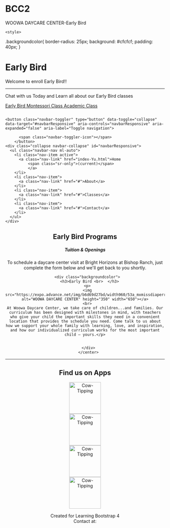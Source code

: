 # BCC2
WOOWA DAYCARE CENTER-Early Bird
<!DOCTYPE html>
<html lang="en">
<head>
  <title>Early Bird</title>
  <meta charset="utf-8">
  <meta name="viewport" content="width=device-width, initial-scale=1">
  <link rel="stylesheet" href="https://maxcdn.bootstrapcdn.com/bootstrap/4.3.1/css/bootstrap.min.css">
  <script src="https://ajax.googleapis.com/ajax/libs/jquery/3.4.0/jquery.min.js"></script>
  <script src="https://cdnjs.cloudflare.com/ajax/libs/popper.js/1.14.7/umd/popper.min.js"></script>
  <script src="https://maxcdn.bootstrapcdn.com/bootstrap/4.3.1/js/bootstrap.min.js"></script>


    <style>
  .backgroundcolor{
    border-radius: 25px;
    background: #cfcfcf;
    padding: 40px;
  }
   </style>

</head>
<body>





<div class="jumbotron jumbotron-fluid bg-light" style="margin-bottom:0">
  <div class="container">
    <h1 class="display-4"> Early Bird</h1>
    <p class="lead"> Welcome to enroll Early Bird!!</p>
    <hr class="my-4">
    <p>Chat with us Today and Learn all about our Early Bird classes</p>
    <p class="lead">
    <a class="btn btn-dark btn-lg" href="Early Bird.html" role="button">Early Bird </a>
    <a class="btn btn-dark btn-lg" href="Montessori Class.html" role="button">Montessori Class </a>
    <a class="btn btn-dark btn-lg" href="Academic Class.html" role="button">Academic Class </a>
  </div>
</div>



<nav class="navbar navbar-expand-lg navbar-dark bg-dark static-top">

  <div class="container">
    <a class="navbar-brand" href="#">
          <img src="img/mustache-white.png" alt="">
        </a>

    <button class="navbar-toggler" type="button" data-toggle="collapse" data-target="#navbarResponsive" aria-controls="navbarResponsive" aria-expanded="false" aria-label="Toggle navigation">

          <span class="navbar-toggler-icon"></span>
        </button>
    <div class="collapse navbar-collapse" id="navbarResponsive">
      <ul class="navbar-nav ml-auto">
        <li class="nav-item active">
          <a class="nav-link" href="index-Yu.html">Home
              <span class="sr-only">(current)</span>
              </a>
        </li>
        <li class="nav-item">
          <a class="nav-link" href="#">About</a>
        </li>
        <li class="nav-item">
          <a class="nav-link" href="#">Classes</a>
        </li>
        <li class="nav-item">
          <a class="nav-link" href="#">Contact</a>
        </li>
      </ul>
    </div>
  </div>
</nav>

<center>
    <div class="col-sm-8">
     <center><h2>Early Bird Programs <br>  </h2>
      <h5>Tuition & Openings</h5></center>
      <p>To schedule a daycare center visit at Bright Horizons at Bishop Ranch, just complete the form below and we'll get back to you shortly.</p>

<!-- here we can add some background color and style to our bootstrap page
We will add some style code in the head of the document to match the background color  -->

      <div class="backgroundcolor">
        <h3>Early Bird <br>  </h3>
      <p>
      <img src="https://expo.advance.net/img/b6d69d27bd/width960/53a_mxmissdiaperrash29.jpeg" alt="WOOWA DAYCARE CENTER" height="350" width="650"></a>
      <br>
    At Woowa Daycare Center, we take care of children...and families. Our curriculum has been designed with milestones in mind, with teachers who give your child the important skills they need in a convenient location that provides the schedule you need. Come talk to us about how we support your whole family with learning, love, and inspiration, and how our individualized curriculum works for the most important child — yours.</p>

     
       </div>
       </center>

    
  </div>
</div>



  <hr class="my-4">

  <div class="container" style="margin-top:20px">
    <div class="row">
        <div class="col-sm-12 mx-auto text-center mb-5">
          <h2> Find us on Apps </h2>
        </div>
        <div class="col-sm-3 mx-auto text-center mb-4">
          <img class="img-fluid" src="https://encrypted-tbn0.gstatic.com/images?q=tbn:ANd9GcSVkegRC7jgOXaylsO_vMo0YcOE5DaQdLzTRDBhXOCeNiP5N3tHqQ" alt="Cow-Tipping" height="100" width="100"> 
        </div>
         <div class="col-sm-3 mx-auto text-center mb-4 ">
          <img class="img-fluid img-thumbnail"  src="https://encrypted-tbn0.gstatic.com/images?q=tbn:ANd9GcQsP2_TFTnsqZWaMDmtKFHGrRI_aMyUuc2f2kCOxrOyM3-G2Lb3qA"  alt="Cow-Tipping" height="100" width="100"> 
        </div>
        <div class="col-sm-3 mx-auto text-center mb-4">
          <img class="img-fluid" src="https://encrypted-tbn0.gstatic.com/images?q=tbn:ANd9GcRCcYniZQXEYI26J5AQPHWJ5ZqTF_cMBJaElvpyyO66gbdh7vUc9A"  alt="Cow-Tipping" height="100" width="100"> 
        </div>
        <div class="col-sm-3 mx-auto text-center mb-4">
          <img class="img-fluid rounded-circle" src="https://encrypted-tbn0.gstatic.com/images?q=tbn:ANd9GcQYbsXPu109GaG71m2k-3jFGV6huQ-Wrrghub5n3JgRlqcBusucdw"  alt="Cow-Tipping" height="100" width="100"> 
        </div>
    </div>
  </div>

  <!-- Finally we will add another jumbtron for our footer -->

<div class="jumbotron text-center" style="margin-bottom:0">
    <p>Created for Learning Bootstrap 4 <br> Contact at:<a href="mailto:someone@example.com"> </a> </p>

</div>




</body>
</html>

